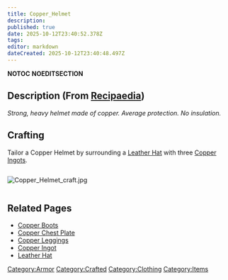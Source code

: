 ```yaml
---
title: Copper_Helmet
description: 
published: true
date: 2025-10-12T23:40:52.378Z
tags: 
editor: markdown
dateCreated: 2025-10-12T23:40:48.497Z
---
```


__NOTOC__ __NOEDITSECTION__

## Description (From [Recipaedia](.. "wikilink"))

*Strong, heavy helmet made of copper. Average protection. No
insulation.*

## Crafting

Tailor a Copper Helmet by surrounding a [Leather
Hat](Leather_Hat.md "wikilink") with three [Copper
Ingots](Copper_Ingot "wikilink").

<div style="overflow: hidden">

![Copper_Helmet_craft.jpg](Copper_Helmet_craft.jpg
"Copper_Helmet_craft.jpg")

</div>

## Related Pages

  - [Copper Boots](Copper_Boots.md "wikilink")
  - [Copper Chest Plate](Copper_Chest_Plate.md "wikilink")
  - [Copper Leggings](Copper_Leggings.md "wikilink")
  - [Copper Ingot](Copper_Ingot "wikilink")
  - [Leather Hat](Leather_Hat.md "wikilink")

[Category:Armor](Category:Armor "wikilink")
[Category:Crafted](Category:Crafted "wikilink")
[Category:Clothing](Category:Clothing "wikilink")
[Category:Items](Category:Items "wikilink")